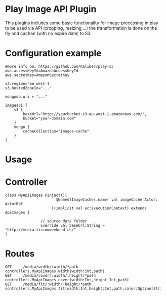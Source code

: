 Play Image API Plugin
=================================

This plugins includes some basic functionality for image processing in play to be used via API (cropping, resizing,...) the transformation is done on the fly and cached (with no expire date) to S3

Configuration example
===========

```
#more info on: https://github.com/Kaliber/play-s3
aws.accessKeyId=AmazonAccessKeyId
aws.secretKey=AmazonSecretKey

s3.region="eu-west-1
s3.hostedZoneId="..."

mongodb.uri = "..."

imageapi {
    s3 {
        baseUrl="http://yourbucket.s3-eu-west-1.amazonaws.com/",
        bucket="your-domain.com"
    }
    mongo {
        cacheCollection="images-cache"
    }
}
```


Usage
===========

Controller
===

```
class MyApiImages @Inject()(
                       @Named(ImageCacher.name) val imageCacherActor: ActorRef
                     )(implicit val ec:ExecutionContext) extends ApiImages {

                // source data folder
                override val baseUrl:String = "http://media.ticinoweekend.ch/"
}
```

Routes
===
```
GET		/media/width/:width/*path			        controllers.MyApiImages.width(width:Int,path)
GET		/media/cover/:width/:height/*path			controllers.MyApiImages.cover(width:Int,height:Int,path)
GET		/media/fit/:width/:height/*path			    controllers.MyApiImages.fit(width:Int,height:Int,path,color:Option[String])
```
